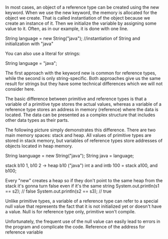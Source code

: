 In most cases, an object of a reference type can be created using the new keyword. When we use the new keyword, the memory is allocated for the object we create. That is called instantiation of the object because we create an instance of it. Then we initialize the variable by assigning some value to it. Often, as in our example, it is done with one line.

String language = new String("java"); 
//instantiation of String and initialization with "java"

You can also use a literal for strings:

String language = "java";

The first approach with the keyword new is common for reference types, while the second is only string-specific. Both approaches give us the same result for strings but they have some technical differences which we will not consider here. 

The basic difference between primitive and reference types is that a variable of a primitive type stores the actual values, whereas a variable of a reference type stores an address in memory (reference) where the data is located. The data can be presented as a complex structure that includes other data types as their parts.

The following picture simply demonstrates this difference. There are two main memory spaces: stack and heap. All values of primitive types are stored in stack memory, but variables of reference types store addresses of objects located in heap memory.


String laanguage = new String("java");
String java = language;

stack b10 1, b10 2 -> heap b10 ("java")
int a and intb 100 = stack a100, and b100;


Every "new" creates a heap so if they don't point to the same heap from the stack it's gonna turn false even if it's the same string
System.out.println(s1 == s2); // false
System.out.println(s2 == s3); // true

Unlike primitive types, a variable of a reference type can refer to a special null value that represents the fact that it is not initialized yet or doesn't have a value.
Null is for reference type only, primitive won't compile.

Unfortunately, the frequent use of the null value can easily lead to errors in the program and complicate the code.
Reference of the address for reference variable
